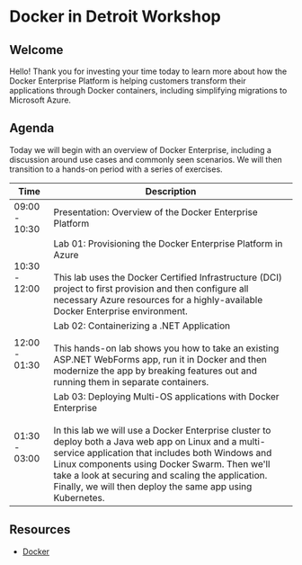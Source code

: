 # Docker in Detroit Workshop

## Welcome

Hello! Thank you for investing your time today to learn more about how the Docker Enterprise Platform is helping customers transform their applications through Docker containers, including simplifying migrations to Microsoft Azure. 

## Agenda

Today we will begin with an overview of Docker Enterprise, including a discussion around use cases and commonly seen scenarios. We will then transition to a hands-on period with a series of exercises. 

| Time | Description |
| --- | --- |
| 09:00 - 10:30 | Presentation: Overview of the Docker Enterprise Platform | 
| 10:30 - 12:00 | Lab 01: Provisioning the Docker Enterprise Platform in Azure <br /><br />This lab uses the Docker Certified Infrastructure (DCI) project to first provision and then configure all necessary Azure resources for a highly-available Docker Enterprise environment. |
| 12:00 - 01:30 | Lab 02: Containerizing a .NET Application <br /><br />This hands-on lab shows you how to take an existing ASP.NET WebForms app, run it in Docker and then modernize the app by breaking features out and running them in separate containers. |
| 01:30 - 03:00 | Lab 03: Deploying Multi-OS applications with Docker Enterprise <br /><br /> In this lab we will use a Docker Enterprise cluster to deploy both a Java web app on Linux and a multi-service application that includes both Windows and Linux components using Docker Swarm. Then we'll take a look at securing and scaling the application. Finally, we will then deploy the same app using Kubernetes. |

## Resources

- [Docker](https://docker.com)